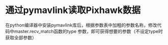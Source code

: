 # 通过pymavlink读取Pixhawk数据  
  
在python编译器中安装pymavlink库后，根据参数表中加粗的参数名称，修改代码中master.recv_match函数的type
参数，即可获得想要的参数（不设定type时获取全部参数）